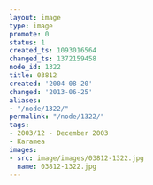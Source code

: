 ```yaml
---
layout: image
type: image
promote: 0
status: 1
created_ts: 1093016564
changed_ts: 1372159458
node_id: 1322
title: 03812
created: '2004-08-20'
changed: '2013-06-25'
aliases:
- "/node/1322/"
permalink: "/node/1322/"
tags:
- 2003/12 - December 2003
- Karamea
images:
- src: image/images/03812-1322.jpg
  name: 03812-1322.jpg
---
```


